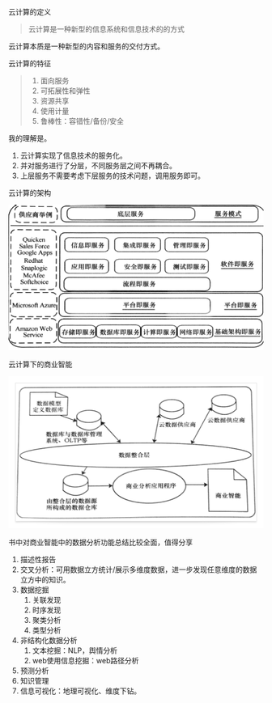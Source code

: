云计算的定义

> 云计算是一种新型的信息系统和信息技术的的方式

云计算本质是一种新型的内容和服务的交付方式。



云计算的特征

> 1. 面向服务
> 2. 可拓展性和弹性
> 3. 资源共享
> 4. 使用计量
> 5. 鲁棒性：容错性/备份/安全

我的理解是。

1. 云计算实现了信息技术的服务化。
2. 并对服务进行了分层，不同服务层之间不再耦合。
3. 上层服务不需要考虑下层服务的技术问题，调用服务即可。



云计算的架构

![云计算架构](img\云服务分层.png)

云计算下的商业智能

![云计算架构](img\云计算和商业智能.png)



书中对商业智能中的数据分析功能总结比较全面，值得分享

1.  描述性报告
2.  交叉分析：可用数据立方统计/展示多维度数据，进一步发现任意维度的数据立方中的知识。
3. 数据挖掘
   1. 关联发现
   2. 时序发现
   3. 聚类分析
   4. 类型分析
4. 非结构化数据分析
   1. 文本挖掘：NLP，舆情分析
   2. web使用信息挖掘：web路径分析
5. 预测分析
6. 知识管理
7. 信息可视化：地理可视化、维度下钻。